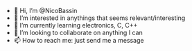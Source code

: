 - 👋 Hi, I’m @NicoBassin
- 👀 I’m interested in anythings that seems relevant/interesting
- 🌱 I’m currently learning electronics, C, C++
- 💞️ I’m looking to collaborate on anything I can
- 📫 How to reach me: just send me a message

<!---
NicoBassin/NicoBassin is a ✨ special ✨ repository because its `README.md` (this file) appears on your GitHub profile.
You can click the Preview link to take a look at your changes.
--->
